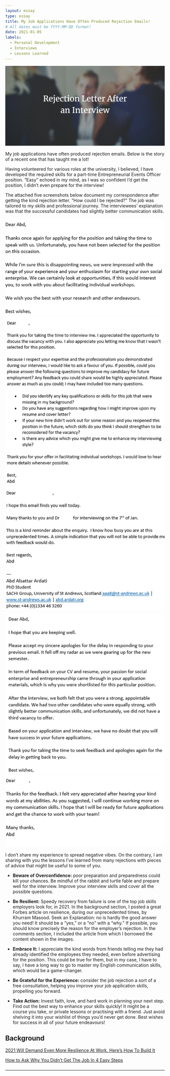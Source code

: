 ```yaml
---
layout: essay
type: essay
title: My Job Applications Have Often Produced Rejection Emails!
# All dates must be YYYY-MM-DD format!
date: 2021-01-05
labels:
  - Personal Development
  - Interviews
  - Lessons Learned
---
```


<img class="ui  big center spaced image" src="../images/rejection.png">

My job applications have often produced rejection emails. Below is the story of a recent one that has taught me a lot!

Having volunteered for various roles at the university, I believed, I have developed the required skills for a part-time Entrepreneurial Events Officer position. “Easy” echoed in my mind, as I was so confident I’d get the position, I didn’t even prepare for the interview!

The attached five screenshots below document my correspondence after getting the kind rejection letter. “How could I be rejected?” The job was tailored to my skills and professional journey. The interviewees’ explanation was that the successful candidates had slightly better communication skills.

<div class="ui medium rounded images">
  <img class="ui image" src="../images/Picture1.png">
  <img class="ui image" src="../images/Picture2.png">
  <img class="ui image" src="../images/Picture3.png">
  <img class="ui image" src="../images/Picture4.png">
  <img class="ui image" src="../images/Picture5.png">
</div>

I don’t share my experience to spread negative vibes. On the contrary, I am sharing with you the lessons I’ve learned from many rejections with pieces of advice that might be useful to some of you.

- **Beware of Overconfidence:** poor preparation and preparedness could kill your chances. Be mindful of the rabbit and turtle fable and prepare well for the interview. Improve your interview skills and cover all the possible questions.

- **Be Resilient:** Speedy recovery from failure is one of the top job skills employers look for, in 2021. In the background section, I posted a great Forbes article on resilience, during our unprecedented times, by Khurram Masood. Seek an Explanation: no is hardly the good answer you need! It should be a “yes,” or a “no” with a “why.” If possible, you should know precisely the reason for the employer’s rejection. In the comments section, I included the article from which I borrowed the content shown in the images.

- **Embrace It:** I appreciate the kind words from friends telling me they had already identified the employees they needed, even before advertising for the position. This could be true for them, but in my case, I have to say, I have a long way to go to master my English communication skills, which would be a game-changer.

- **Be Grateful for the Experience:** consider the job rejection a sort of a free consultation, helping you improve your job application skills, propelling you forward.

- **Take Action:** Invest faith, love, and hard work in planning your next step. Find out the best way to enhance your skills quickly! It might be a course you take, or private lessons or practising with a friend. Just avoid shelving it into your wishlist of things you’d never get done.
Best wishes for success in all of your future endeavours!

## Background

<a href="https://www.forbes.com/sites/khurrammasood/2021/01/01/2021-will-demand-even-more-resilience-at-work-heres-how-to-build-it/">2021 Will Demand Even More Resilience At Work. Here’s How To Build It</a>

<a href="https://www.zippia.com/advice/how-to-ask-why-you-didnt-get-the-job-in-5-easy-steps/">How to Ask Why You Didn’t Get The Job In 4 Easy Steps</a>

――――――――――――――――――――――――――――――――――――

